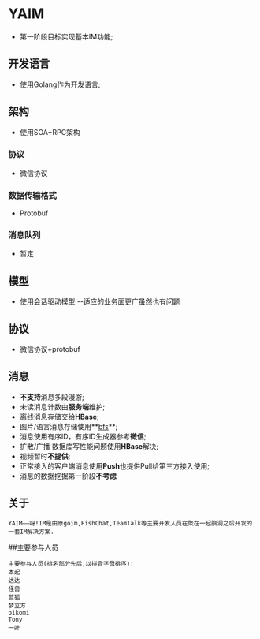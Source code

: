 # YAIM


* 第一阶段目标实现基本IM功能;

## 开发语言

* 使用Golang作为开发语言;

## 架构

* 使用SOA+RPC架构

### 协议

* 微信协议

### 数据传输格式

* Protobuf

### 消息队列

* 暂定

## 模型

* 使用会话驱动模型 --适应的业务面更广虽然也有问题

## 协议

* 微信协议+protobuf

## 消息

* **不支持**消息多段漫游;
* 未读消息计数由**服务端**维护;
* 离线消息存储交给**HBase**;
* 图片/语言消息存储使用**[bfs](https://github.com/Terry-Mao/bfs/)**;
* 消息使用有序ID，有序ID生成器参考**微信**;
* 扩散/广播 数据库写性能问题使用**HBase**解决;
* 视频暂时**不提供**;
* 正常接入的客户端消息使用**Push**也提供Pull给第三方接入使用;
* 消息的数据挖掘第一阶段**不考虑**

## 关于

	YAIM——呀!IM是由原goim,FishChat,TeamTalk等主要开发人员在聚在一起脑洞之后开发的一套IM解决方案.
	
##主要参与人员

	主要参与人员(排名部分先后,以拼音字母排序):
	本起
	达达
	怪兽
	蓝狐
	梦立方
	oikomi
	Tony
	一叶
